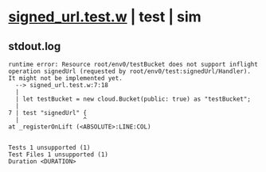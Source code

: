 # [signed_url.test.w](../../../../../../examples/tests/sdk_tests/bucket/signed_url.test.w) | test | sim

## stdout.log
```log
runtime error: Resource root/env0/testBucket does not support inflight operation signedUrl (requested by root/env0/test:signedUrl/Handler).
It might not be implemented yet.
  --> signed_url.test.w:7:18
  | 
  | let testBucket = new cloud.Bucket(public: true) as "testBucket";
  | 
7 | test "signedUrl" {
  |                  ^
at _registerOnLift (<ABSOLUTE>:LINE:COL)
 
 
Tests 1 unsupported (1)
Test Files 1 unsupported (1)
Duration <DURATION>
```

